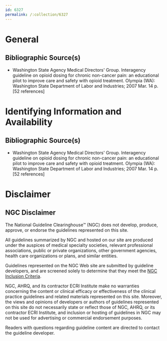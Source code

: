 ```yaml
---
id: 6327
permalink: /:collection/6327
---
```


# General

## Bibliographic Source(s)

- Washington State Agency Medical Directors' Group. Interagency guideline on opioid dosing for chronic non-cancer pain: an educational pilot to improve care and safety with opioid treatment. Olympia (WA): Washington State Department of Labor and Industries; 2007 Mar. 14 p. [52 references]

# Identifying Information and Availability

## Bibliographic Source(s)

- Washington State Agency Medical Directors' Group. Interagency guideline on opioid dosing for chronic non-cancer pain: an educational pilot to improve care and safety with opioid treatment. Olympia (WA): Washington State Department of Labor and Industries; 2007 Mar. 14 p. [52 references]

# Disclaimer

## NGC Disclaimer

The National Guideline Clearinghouse™ (NGC) does not develop, produce, approve, or endorse the guidelines represented on this site.

All guidelines summarized by NGC and hosted on our site are produced under the auspices of medical specialty societies, relevant professional associations, public or private organizations, other government agencies, health care organizations or plans, and similar entities.

Guidelines represented on the NGC Web site are submitted by guideline developers, and are screened solely to determine that they meet the [NGC Inclusion Criteria](/help-and-about/summaries/inclusion-criteria).

NGC, AHRQ, and its contractor ECRI Institute make no warranties concerning the content or clinical efficacy or effectiveness of the clinical practice guidelines and related materials represented on this site. Moreover, the views and opinions of developers or authors of guidelines represented on this site do not necessarily state or reflect those of NGC, AHRQ, or its contractor ECRI Institute, and inclusion or hosting of guidelines in NGC may not be used for advertising or commercial endorsement purposes.

Readers with questions regarding guideline content are directed to contact the guideline developer.

